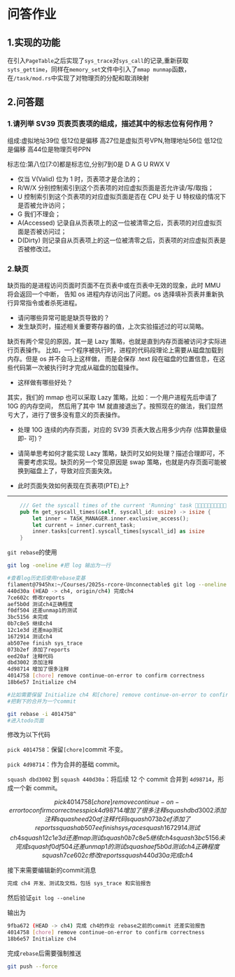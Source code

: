 # 问答作业

## 1.实现的功能

在引入`PageTable`之后实现了`sys_trace`对`sys_call`的记录,重新获取`syts_gettime`，同样在`memory_set`文件中引入了`mmap munmap`函数，在`/task/mod.rs`中实现了对物理页的分配和取消映射

## 2.问答题

### 1.请列举 SV39 页表页表项的组成，描述其中的标志位有何作用？

组成:虚拟地址39位 低12位是偏移 高27位是虚拟页号VPN,物理地址56位 低12位是偏移 高44位是物理页号PPN

标志位:第八位[7:0]都是标志位,分别7到0是 D A G U RWX V

- 仅当 V(Valid) 位为 1 时，页表项才是合法的；
- R/W/X 分别控制索引到这个页表项的对应虚拟页面是否允许读/写/取指；
- U 控制索引到这个页表项的对应虚拟页面是否在 CPU 处于 U 特权级的情况下是否被允许访问；
- G 我们不理会；
- A(Accessed) 记录自从页表项上的这一位被清零之后，页表项的对应虚拟页面是否被访问过；
- D(Dirty) 则记录自从页表项上的这一位被清零之后，页表项的对应虚拟页表是否被修改过。



### 2.缺页

缺页指的是进程访问页面时页面不在页表中或在页表中无效的现象，此时 MMU 将会返回一个中断， 告知 os 进程内存访问出了问题。os 选择填补页表并重新执行异常指令或者杀死进程。

- 请问哪些异常可能是缺页导致的？
- 发生缺页时，描述相关重要寄存器的值，上次实验描述过的可以简略。

缺页有两个常见的原因，其一是 Lazy 策略，也就是直到内存页面被访问才实际进行页表操作。 比如，一个程序被执行时，进程的代码段理论上需要从磁盘加载到内存。但是 os 并不会马上这样做， 而是会保存 .text 段在磁盘的位置信息，在这些代码第一次被执行时才完成从磁盘的加载操作。

- 这样做有哪些好处？

其实，我们的 mmap 也可以采取 Lazy 策略，比如：一个用户进程先后申请了 10G 的内存空间， 然后用了其中 1M 就直接退出了。按照现在的做法，我们显然亏大了，进行了很多没有意义的页表操作。

- 处理 10G 连续的内存页面，对应的 SV39 页表大致占用多少内存 (估算数量级即- 可)？

- 请简单思考如何才能实现 Lazy 策略，缺页时又如何处理？描述合理即可，不需要考虑实现。缺页的另一个常见原因是 swap 策略，也就是内存页面可能被换到磁盘上了，导致对应页面失效。

- 此时页面失效如何表现在页表项(PTE)上?



---

```rust
    /// Get the syscall times of the current 'Running' task 🔴🔴🔴🔴🔴🔴🔴🔴🔴🔴
    pub fn get_syscall_times(&self, syscall_id: usize) -> isize {
        let inner = TASK_MANAGER.inner.exclusive_access();
        let current = inner.current_task;
        inner.tasks[current].syscall_times[syscall_id] as isize
    }
```

`git rebase`的使用

```sh
git log -oneline #把 log 输出为一行

#查看log历史后使用rebase变基
filament@7945hx:~/Courses/2025s-rcore-Unconnectable$ git log --oneline
440d30a (HEAD -> ch4, origin/ch4) 完成ch4
7ce602c 修改reports
aef5b0d 测试ch4正确程度
f0df504 还差unmap1的测试
3bc5156 未完成
0b7c8e5 继续ch4
12c1e3d 还差map测试
1672914 测试ch4
ab507ee finish sys_trace
073b2ef 添加了reports
eed20af 注释代码
dbd3002 添加注释
4d98714 增加了很多注释
4014758 [chore] remove continue-on-error to confirm correctness
18b6e57 Initialize ch4

#比如需要保留 Initialize ch4 和[chore] remove continue-on-error to confirm correctness 
#把剩下的合并为一个commit

git rebase -i 4014758^
#进入todo页面
```

修改为以下代码

`pick 4014758`：保留` [chore] `commit 不变。

`pick 4d98714`：作为合并的基础 commit。

`squash dbd3002` 到 `squash 440d30a`：将后续 12 个 commit 合并到 `4d98714`，形成一个新 commit。

```math
pick 4014758 [chore] remove continue-on-error to confirm correctness
pick 4d98714 增加了很多注释
squash dbd3002 添加注释
squash eed20af 注释代码
squash 073b2ef 添加了reports
squash ab507ee finish sys_trace
squash 1672914 测试ch4
squash 12c1e3d 还差map测试
squash 0b7c8e5 继续ch4
squash 3bc5156 未完成
squash f0df504 还差unmap1的测试
squash aef5b0d 测试ch4正确程度
squash 7ce602c 修改reports
squash 440d30a 完成ch4
```

接下来需要编辑新的commit消息

```sh
完成 ch4 开发、测试及文档，包括 sys_trace 和实验报告
```

然后验证`git log --oneline`

输出为

```sh
9fba672 (HEAD -> ch4) 完成 ch4的作业 rebase之前的commit 还差实验报告
4014758 [chore] remove continue-on-error to confirm correctness
18b6e57 Initialize ch4
```

完成`rebase`后需要强制推送

```sh
git push --force
```

